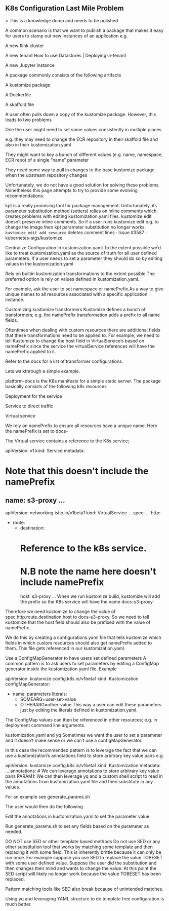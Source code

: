 ## K8s Configuration Last Mile Problem

< This is a knowledge dump and needs to be polished

A common scenario is that we want to publish a package that makes it easy for users to stamp out new instances of an application e.g.

A new flink cluster

A new tenant How to use Datastores | Deploying-a-tenant

A new Jupyter instance

A package commonly consists of the following artifacts

A kustomize package

A Dockerfile

A skaffold file

A user often pulls down a copy of the kustomize package. However, this leads to two problems

One the user might need to set some values consistently in multiple places

e.g. they may need to change the ECR repository in their skaffold file and also in their kustomization.yaml

They might want to key a bunch of different values (e.g. name, namespace, ECR repo) of a single “name” parameter

They need some way to pull in changes to the base kustomize package when the upstream repository changes

Unfortunately, we do not have a good solution for solving these problems. Nonetheless this page attempts to try to provide some evolving recommendations.

kpt is a really promising tool for package management. Unfortunately, its parameter substitution method (setters) relies on inline comments which creates problems with editing kustomization.yaml files. kustomize edit doesn’t preserve inline comments. So if a user runs kustomize edit e.g. to change the image then kpt parameter substitution no longer works.  `kustomize edit add resource` deletes comment lines · Issue #3587 · kubernetes-sigs/kustomize

Centralize Configuration in kustomization.yaml
To the extent possible we’d like to treat kustomization.yaml as the source of truth for all user defined parameters. If a user needs to set a parameter they should do so by editing values in the kustomization.yaml

Rely on builtin kustomization transformations to the extent possible
The preferred option is rely on values defined in kustomization.yaml.

For example, ask the user to set namespace or namePrefix.As a way to give unique names to all resources associated with a specific application instance.

Customizing kustomize transformers
Kustomize defines a bunch of transformers; e.g. the namePrefix transformation adds a prefix to all name fields.

Oftentimes when dealing with custom resources there are additional fields that these transformations need to be applied to. For example, we need to tell Kustomize to change the host field in VirtualService’s based on namePrefix since the service the virtualService references will have the namePrefix applied to it.

Refer to the docs for a list of transformer configurations.

Lets walkthrough a simple example.

platform-docs is the K8s manifests for a simple static server. The package basically consists of the following k8s resources

Deployment for the service

Service to direct traffic

Virtual service

We rely on namePrefix to ensure all resources have a unique name. Here the namePrefix is set to docs-

The Virtual service contains a reference to the K8s service;


apiVersion: v1
kind: Service
metadata:
  # Note that this doesn't include the namePrefix
  name: s3-proxy
...
----

apiVersion: networking.istio.io/v1beta1
kind: VirtualService
...
spec:
  ...
  http:
  - route:
    - destination:
        # Reference to the k8s service.
        # N.B note the name here doesn't include namePrefix
        host: s3-proxy
        ...
When we run kustomize build, kustomize will add the prefix so the K8s service will have the name docs-s3-proxy.

Therefore we need kustomize to change the value of spec.http.route.destination.host to docs-s3-proxy. So we need to tell kustomize that the host field should also be prefixed with the value of namePrefix.

We do this by creating a configurations.yaml file that tells kustomize which fields in which custom resources should also get namePrefix added to them. This file gets referenced in our kustomization.yaml.

Use a ConfigMapGenerator to have users set defined parameters
A common pattern is to ask users to set parameters by editing a ConfigMap generator inside the kustomization.yaml file. Example


apiVersion: kustomize.config.k8s.io/v1beta1
kind: Kustomization
configMapGenerator:
- name: parameters
  literals:
  - SOMEARG=user-set-value
  - OTHERARG=other-value
This way a user can edit these parameters just by editing the literals defined in kustomization.yaml.

The ConfigMap values can then be referenced in other resources; e.g. in deployment command line arguments.

kustomization.yaml and yq
Sometimes we want the user to set a parameter and it doesn’t make sense or we can’t use a configMapGenerator.

In this case the recommended pattern is to leverage the fact that we can use a kustomization’s annotations field to store arbitrary key value pairs e.g.


apiVersion: kustomize.config.k8s.io/v1beta1
kind: Kustomization
metadata:
  ...
  annotations:
    # We can leverage annotations to store arbitrary key value pairs
    PARAM1: <User sets value here>
We can then leverage yq and a custom shell script to read in the annotations from kustomization.yaml file and then substitute in any values.

For an example see generate_params.sh

The user would then do the following

Edit the annotations in kustomization.yaml to set the parameter value

Run generate_params.sh to set any fields based on the parameter as needed.

DO NOT use SED or other template based methods
Do not use SED or any other substitution tool that works by matching some template and then replacing it with some field. This is inherently brittle because it can only be run once. For example suppose you use SED to replace the value TOBESET with some user defined value. Suppose the user did the substitution and then changes their mind and wants to change the value. At this point the SED script will likely no longer work because the value TOBESET has been replaced.

Pattern matching tools like SED also break because of unintended matches.

Using yq and leveraging YAML structure to do template free configuration is much better.
